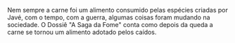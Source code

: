 Nem sempre a carne foi um alimento consumido pelas espécies criadas por Javé, com o tempo, com a guerra, algumas coisas foram mudando na sociedade. O Dossiê "A Saga da Fome" conta como depois da queda a carne se tornou um alimento adotado pelos caídos.
